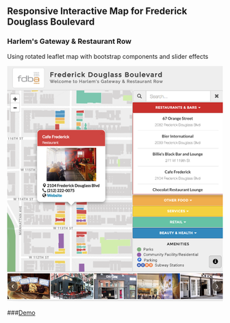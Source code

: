 ## Responsive Interactive Map for Frederick Douglass Boulevard
### Harlem's Gateway & Restaurant Row

Using rotated leaflet map with bootstrap components and slider effects

<kbd><a href="https://livenlulu.github.io/fdbamap/debug/rotate/fdbs.html"><img src="debug/rotate/img/fdba.png" style="max-width:100%;"/></a></kbd><br>

###[Demo](https://livenlulu.github.io/fdbamap/debug/rotate/fdbs.html)